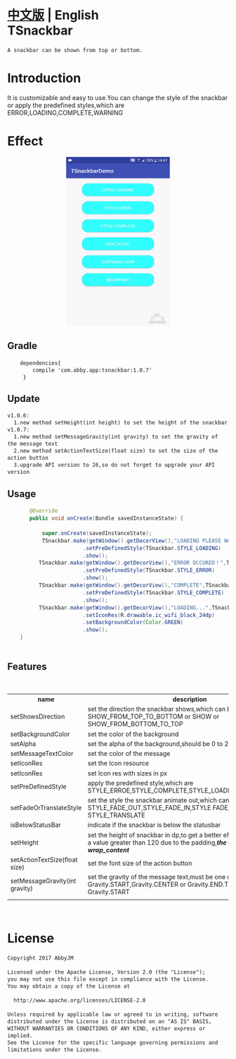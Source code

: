 [中文版](README_CN.md) | **English** </br>
TSnackbar
==========
    A snackbar can be shown from top or bottom.

Introduction
============
It is customizable and easy to use.You can change the style of the snackbar or apply the predefined styles,which are ERROR,LOADING,COMPLETE,WARNING
  
Effect
===========

<div align=center><img width="236" height="384" src="https://github.com/AbbyJM/TSnackbar/raw/master/demo.gif"/></div>   

## Gradle 
		dependencies{
			compile 'com.abby.app:tsnackbar:1.0.7' 
		 }


## Update
		
	v1.0.6:
	  1.new method setHeight(int height) to set the height of the snackbar
	v1.0.7:
	  1.new method setMessageGravity(int gravity) to set the gravity of the message text
	  2.new method setActionTextSize(float size) to set the size of the action button
	  3.upgrade API version to 26,so do not forget to upgrade your API version 
## Usage
```java
       @Override
       public void onCreate(Bundle savedInstanceState) {
    
           super.onCreate(savedInstanceState);
           TSnackbar.make(getWindow().getDecorView(),"LOADING PLEASE WAIT...",TSnackbar.LENGTH_LONG)
                        .setPreDefinedStyle(TSnackbar.STYLE_LOADING)
                        .show();
          TSnackbar.make(getWindow().getDecorView(),"ERROR OCCURED！",TSnackbar.LENGTH_LONG)
                        .setPreDefinedStyle(TSnackbar.STYLE_ERROR)
                        .show();
          TSnackbar.make(getWindow().getDecorView(),"COMPLETE",TSnackbar.LENGTH_LONG)
                        .setPreDefinedStyle(TSnackbar.STYLE_COMPLETE)
                        .show();
          TSnackbar.make(getWindow().getDecorView(),"LOADING...",TSnackbar.LENGTH_LONG)
                        .setIconRes(R.drawable.ic_wifi_black_24dp)
                        .setBackgroundColor(Color.GREEN)
                        .show();
    }        
    
```  
  
    
## Features
<div>
    <table border="0">
	  <tr>
	    <th>name</th>
	    <th>description</th>
	  </tr>
	  <tr>
	    <td>setShowsDirection</td>
	    <td>set the direction the snackbar shows,which can be SHOW_FROM_TOP_TO_BOTTOM or SHOW or SHOW_FROM_BOTTOM_TO_TOP</td>
	  </tr>
    <tr>
       <td>setBackgroundColor</td>
      <td>set the color of the background</td>
    </tr>
    <tr>
       <td>setAlpha</td>
       <td>set the alpha of the background,should be 0 to 255
    </tr>
    <tr>
      <td>setMessageTextColor</td>
      <td>set the color of the message</td>
    </tr>
        <td>setIconRes</td>
        <td>set the Icon resource</td>
    <tr>
	    <tr>
		    <td>setIconRes</td>
		    <td>set Icon res with sizes in px</td>
	    </tr>
        <td>setPreDefinedStyle</td>
        <td>apply the predefined style,which are STYLE_ERROE,STYLE_COMPLETE,STYLE_LOADING,STYLE_WARNING</td>
    </tr>
    <tr>
        <td>setFadeOrTranslateStyle</td>
        <td>set the style the snackbar animate out,which can be STYLE_FADE_OUT,STYLE_FADE_IN,STYLE FADE_IN_FADE_OUT or STYLE_TRANSLATE</td>
    </tr>
    
    <tr>
      <td>isBelowStatusBar</td>
      <td>indicate if the snackbar is below the statusbar</td>
    </tr>
    <tr>
    	<td>setHeight</td>
	<td>set the height of snackbar in dp,to get a better effect,recommend use a value greater than 120 due to the padding,***the default height is wrap_content***  </td>
    </tr>
    <tr>
        <td>setActionTextSize(float size)</td>
	<td>set the font size of the action button</td> 
    </tr>
    	<td>setMessageGravity(int gravity)</td>
	<td>set the gravity of the message text,must be one of Gravity.START,Gravity.CENTER or Gravity.END.The default gravity is Gravity.START</td>
    <tr>
    	<td>
    </td>
    </table>
</div>
 </div>
 
 # License
    Copyright 2017 AbbyJM

    Licensed under the Apache License, Version 2.0 (the "License");
    you may not use this file except in compliance with the License.
    You may obtain a copy of the License at

      http://www.apache.org/licenses/LICENSE-2.0

    Unless required by applicable law or agreed to in writing, software
    distributed under the License is distributed on an "AS IS" BASIS,
    WITHOUT WARRANTIES OR CONDITIONS OF ANY KIND, either express or implied.
    See the License for the specific language governing permissions and
    limitations under the License.
